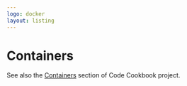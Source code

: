 ```yaml
---
logo: docker
layout: listing
---
```

# Containers


See also the [Containers](https://michaelcurrin.github.io/code-cookbook/recipes/containers/) section of Code Cookbook project.
